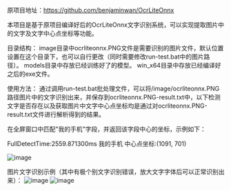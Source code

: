 原项目地址：https://github.com/benjaminwan/OcrLiteOnnx

本项目是基于原项目编译好后的OcrLiteOnnx文字识别系统，可以实现提取图片中的文字及文字中心点坐标等功能。

目录结构：
image目录中ocrliteonnx.PNG文件是需要识别的图片文件，默认位置设置在这个目录下，也可以自行更改（同时需要修改run-test.bat中的图片路径）。
models目录中存放已经训练好了的模型。
win_x64目录中存放已经编译好之后的exe文件。

使用方法：
通过调用run-test.bat批处理文件，可以将/image/ocrliteonnx.PNG路径图片中的文字识别出来，并保存到ocrliteonnx.PNG-result.txt中，以下检测文字是否存在以及获取图片中文字中心点坐标均是通过对ocrliteonnx.PNG-result.txt文件进行解析得到的结果。

在全屏窗口中匹配"我的手机"字段，并返回该字段中心的坐标，示例如下：

FullDetectTime:2559.871300ms 
我的手机 中心点坐标:(1091, 701)

![image](https://user-images.githubusercontent.com/86114552/224943108-e0fe9321-7c0f-41a9-af0e-1bddd67fe5a7.png)

图片文字识别示例（其中有极个别文字识别错误，放大文字字体后可以正常识别出来）：
![image](https://user-images.githubusercontent.com/86114552/224942332-b2df8dc2-9bca-4871-a690-939228ce781b.png)
![image](https://user-images.githubusercontent.com/86114552/224942369-c03c2e58-c8de-4655-9405-0116689609c9.png)
